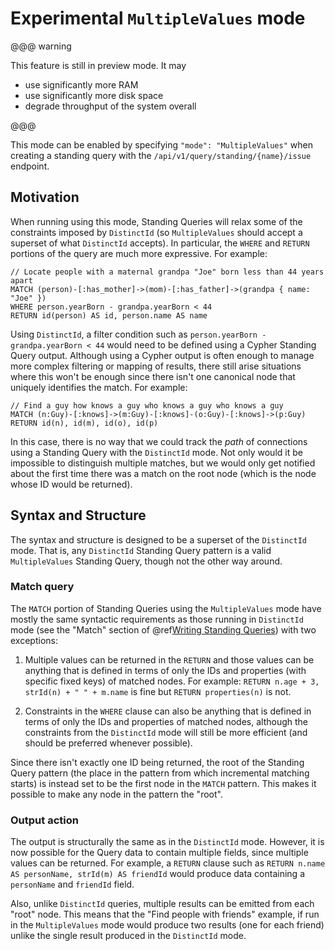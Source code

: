 # Experimental `MultipleValues` mode

@@@ warning

This feature is still in preview mode. It may

  * use significantly more RAM
  * use significantly more disk space
  * degrade throughput of the system overall

@@@

This mode can be enabled by specifying `"mode": "MultipleValues"` when creating a standing query with the `/api/v1/query/standing/{name}/issue` endpoint.

## Motivation

When running using this mode, Standing Queries will relax some of the constraints imposed by `DistinctId` (so `MultipleValues` should accept a superset of what `DistinctId` accepts). In particular, the `WHERE` and `RETURN` portions of the query are much more expressive. For example:

```cypher
// Locate people with a maternal grandpa "Joe" born less than 44 years apart
MATCH (person)-[:has_mother]->(mom)-[:has_father]->(grandpa { name: "Joe" })
WHERE person.yearBorn - grandpa.yearBorn < 44
RETURN id(person) AS id, person.name AS name
```

Using `DistinctId`, a filter condition such as `person.yearBorn - grandpa.yearBorn < 44` would need to be defined using a Cypher Standing Query output. Although using a Cypher output is often enough to manage more complex filtering or mapping of results, there still arise situations where this won't be enough since there isn't one canonical node that uniquely identifies the match. For example:

```cypher
// Find a guy how knows a guy who knows a guy who knows a guy
MATCH (n:Guy)-[:knows]->(m:Guy)-[:knows]-(o:Guy)-[:knows]->(p:Guy)
RETURN id(n), id(m), id(o), id(p)
```

In this case, there is no way that we could track the _path_ of connections using a Standing Query with the `DistinctId` mode. Not only would it be impossible to distinguish multiple matches, but we would only get notified about the first time there was a match on the root node (which is the node whose ID would be returned).

## Syntax and Structure

The syntax and structure is designed to be a superset of the `DistinctId` mode. That is, any `DistinctId` Standing Query pattern is a valid `MultipleValues` Standing Query, though not the other way around.

### Match query

The `MATCH` portion of Standing Queries using the `MultipleValues` mode have mostly the same syntactic requirements as those running in `DistinctId` mode (see the "Match" section of @ref[Writing Standing Queries](writing_standing_queries.md)) with two exceptions:

  1. Multiple values can be returned in the `RETURN` and those values can be anything that is defined in terms of only the IDs and properties (with specific fixed keys) of matched nodes. For example: `RETURN n.age + 3, strId(n) + " " + m.name` is fine but `RETURN properties(n)` is not.

  2. Constraints in the `WHERE` clause can also be anything that is defined in terms of only the IDs and properties of matched nodes, although the constraints from the `DistinctId` mode will still be more efficient (and should be preferred whenever possible).

Since there isn't exactly one ID being returned, the root of the Standing Query pattern (the place in the pattern from which incremental matching starts) is instead set to be the first node in the `MATCH` pattern. This makes it possible to make any node in the pattern the "root".

### Output action

The output is structurally the same as in the `DistinctId` mode. However, it is now possible for the Query data to contain multiple fields, since multiple values can be returned. For example, a `RETURN` clause such as `RETURN n.name AS personName, strId(m) AS friendId` would produce data containing a `personName` and `friendId` field.

Also, unlike `DistinctId` queries, multiple results can be emitted from each "root" node. This means that the "Find people with friends" example, if run in the `MultipleValues` mode would produce two results (one for each friend) unlike the single result produced in the `DistinctId` mode.